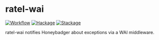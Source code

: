 # ratel-wai

[![Workflow](https://github.com/tfausak/ratel-wai/actions/workflows/workflow.yaml/badge.svg)](https://github.com/tfausak/ratel-wai/actions/workflows/workflow.yaml)
[![Hackage](https://img.shields.io/hackage/v/ratel-wai)](https://hackage.haskell.org/package/ratel-wai)
[![Stackage](https://www.stackage.org/package/ratel-wai/badge/nightly?label=stackage)](https://www.stackage.org/package/ratel-wai)

ratel-wai notifies Honeybadger about exceptions via a WAI middleware.
